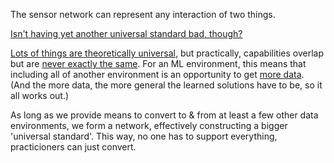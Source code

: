 The sensor network can represent any interaction of two things.

[Isn't having yet another universal standard bad, though?](https://xkcd.com/927/)

[Lots ](https://stackoverflow.com/questions/7284/what-is-turing-complete)[of ](https://news.mit.edu/2017/explained-neural-networks-deep-learning-0414)[things ](https://en.wikipedia.org/wiki/Conway%27s_Game_of_Life)[are ](https://en.wikipedia.org/wiki/Evolution)[theo](https://deepmind.com/research/publications/2021/Reward-is-Enough)[ret](https://arxiv.org/abs/2112.15422)[ic](https://www.youtube.com/watch?v=e7wFotDKEF4)[ally ](https://ml-cheatsheet.readthedocs.io/en/latest/loss_functions.html)[universal](https://www.wolframphysics.org/bulletins/), but practically, capabilities overlap but are [never exactly the same](https://www.google.com/search?q=is+fire+food). For an ML environment, this means that including all of another environment is an opportunity to get [more ](https://arxiv.org/abs/2005.14165)[data](https://static.googleusercontent.com/media/research.google.com/en//pubs/archive/35179.pdf). (And the more data, the more general the learned solutions have to be, so it all works out.)

As long as we provide means to convert to & from at least a few other data environments, we form a network, effectively constructing a bigger 'universal standard'. This way, no one has to support everything, practicioners can just convert.